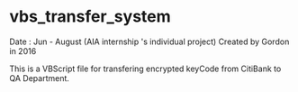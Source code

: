 # vbs_transfer_system

Date : Jun - August (AIA internship 's individual project)
Created by Gordon in 2016



This is a VBScript file for transfering encrypted keyCode from CitiBank to QA Department.


